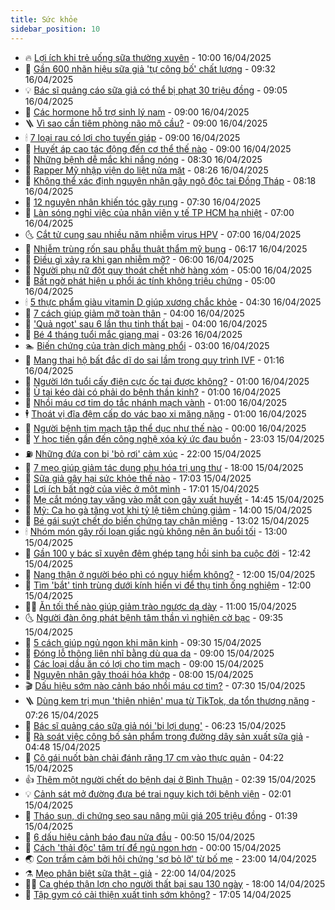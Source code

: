 ```yaml
---
title: Sức khỏe
sidebar_position: 10
---
```


<!-- vnexpress-suc-khoe:START -->
- 🔥 [Lợi ích khi trẻ uống sữa thường xuyên](https://vnexpress.net/loi-ich-khi-tre-uong-sua-thuong-xuyen-4874792.html) - 10:00 16/04/2025
- 🥰 [Gần 600 nhãn hiệu sữa giả &#39;tự công bố&#39; chất lượng](https://vnexpress.net/gan-600-nhan-hieu-sua-gia-tu-cong-bo-chat-luong-4874734.html) - 09:32 16/04/2025
- 💡 [Bác sĩ quảng cáo sữa giả có thể bị phạt 30 triệu đồng](https://vnexpress.net/bac-si-quang-cao-sua-gia-co-the-bi-phat-30-trieu-dong-4874762.html) - 09:05 16/04/2025
- 🤗 [Các hormone hỗ trợ sinh lý nam](https://vnexpress.net/cac-hormone-ho-tro-sinh-ly-nam-4874821.html) - 09:00 16/04/2025
- 🪜 [Vì sao cần tiêm phòng não mô cầu?](https://vnexpress.net/vi-sao-can-tiem-phong-nao-mo-cau-4874759.html) - 09:00 16/04/2025
- 🕯 [7 loại rau có lợi cho tuyến giáp](https://vnexpress.net/7-loai-rau-co-loi-cho-tuyen-giap-4874748.html) - 09:00 16/04/2025
- 🤭 [Huyết áp cao tác động đến cơ thể thế nào](https://vnexpress.net/huyet-ap-cao-tac-dong-den-co-the-the-nao-4874625.html) - 09:00 16/04/2025
- 👀 [Những bệnh dễ mắc khi nắng nóng](https://vnexpress.net/nhung-benh-de-mac-khi-nang-nong-4874807.html) - 08:30 16/04/2025
- 🌋 [Rapper Mỹ nhập viện do liệt nửa mặt](https://vnexpress.net/rapper-my-nhap-vien-do-liet-nua-mat-4874678.html) - 08:26 16/04/2025
- 🫶 [Không thể xác định nguyên nhân gây ngộ độc tại Đồng Tháp](https://vnexpress.net/khong-the-xac-dinh-nguyen-nhan-gay-ngo-doc-tai-dong-thap-4874756.html) - 08:18 16/04/2025
- 🦆 [12 nguyên nhân khiến tóc gãy rụng](https://vnexpress.net/12-nguyen-nhan-khien-toc-gay-rung-4874600.html) - 07:30 16/04/2025
- 🚀 [Làn sóng nghỉ việc của nhân viên y tế TP HCM hạ nhiệt](https://vnexpress.net/lan-song-nghi-viec-cua-nhan-vien-y-te-tp-hcm-ha-nhiet-4874575.html) - 07:00 16/04/2025
- 🌜 [Cắt tử cung sau nhiều năm nhiễm virus HPV](https://vnexpress.net/cat-tu-cung-sau-nhieu-nam-nhiem-virus-hpv-4874702.html) - 07:00 16/04/2025
- 🧰 [Nhiễm trùng rốn sau phẫu thuật thẩm mỹ bụng](https://vnexpress.net/nhiem-trung-ron-sau-phau-thuat-tham-my-bung-4874706.html) - 06:17 16/04/2025
- 💫 [Điều gì xảy ra khi gan nhiễm mỡ?](https://vnexpress.net/dieu-gi-xay-ra-khi-gan-nhiem-mo-4874693.html) - 06:00 16/04/2025
- 🌝 [Người phụ nữ đột quỵ thoát chết nhờ hàng xóm](https://vnexpress.net/nguoi-phu-nu-dot-quy-thoat-chet-nho-hang-xom-4874171.html) - 05:00 16/04/2025
- 🗽 [Bất ngờ phát hiện u phổi ác tính không triệu chứng](https://vnexpress.net/bat-ngo-phat-hien-u-phoi-ac-tinh-khong-trieu-chung-4874718.html) - 05:00 16/04/2025
- 🕯 [5 thực phẩm giàu vitamin D giúp xương chắc khỏe](https://vnexpress.net/5-thuc-pham-giau-vitamin-d-giup-xuong-chac-khoe-4874630.html) - 04:30 16/04/2025
- 🦅 [7 cách giúp giảm mỡ toàn thân](https://vnexpress.net/7-cach-giup-giam-mo-toan-than-4874601.html) - 04:00 16/04/2025
- 🦆 [&#39;Quả ngọt&#39; sau 6 lần thụ tinh thất bại](https://vnexpress.net/qua-ngot-sau-6-lan-thu-tinh-that-bai-4874424.html) - 04:00 16/04/2025
- 🎊 [Bé 4 tháng tuổi mắc giang mai](https://vnexpress.net/be-4-thang-tuoi-mac-giang-mai-4874599.html) - 03:26 16/04/2025
- 🏊 [Biến chứng của tràn dịch màng phổi](https://vnexpress.net/bien-chung-cua-tran-dich-mang-phoi-4874478.html) - 03:00 16/04/2025
- 📝 [Mang thai hộ bất đắc dĩ do sai lầm trong quy trình IVF](https://vnexpress.net/mang-thai-ho-bat-dac-di-do-sai-lam-trong-quy-trinh-ivf-4874430.html) - 01:16 16/04/2025
- 💯 [Người lớn tuổi cấy điện cực ốc tai được không?](https://vnexpress.net/nguoi-lon-tuoi-cay-dien-cuc-oc-tai-duoc-khong-4874486.html) - 01:00 16/04/2025
- 🌊 [Ù tai kéo dài có phải do bệnh thần kinh?](https://vnexpress.net/u-tai-keo-dai-co-phai-do-benh-than-kinh-4874483.html) - 01:00 16/04/2025
- 🚀 [Nhồi máu cơ tim do tắc nhánh mạch vành](https://vnexpress.net/nhoi-mau-co-tim-do-tac-nhanh-mach-vanh-4874475.html) - 01:00 16/04/2025
- 🕴 [Thoát vị đĩa đệm cấp do vác bao xi măng nặng](https://vnexpress.net/thoat-vi-dia-dem-cap-do-vac-bao-xi-mang-nang-4874428.html) - 01:00 16/04/2025
- 🗽 [Người bệnh tim mạch tập thể dục như thế nào](https://vnexpress.net/nguoi-benh-tim-mach-tap-the-duc-nhu-the-nao-4870905.html) - 00:00 16/04/2025
- 🎡 [Y học tiến gần đến công nghệ xóa ký ức đau buồn](https://vnexpress.net/y-hoc-tien-gan-den-cong-nghe-xoa-ky-uc-dau-buon-4874181.html) - 23:03 15/04/2025
- ⛽️ [Những đứa con bị &#39;bỏ rơi&#39; cảm xúc](https://vnexpress.net/nhung-dua-con-bi-bo-roi-cam-xuc-4867851.html) - 22:00 15/04/2025
- 🦆 [7 mẹo giúp giảm tác dụng phụ hóa trị ung thư](https://vnexpress.net/7-meo-giup-giam-tac-dung-phu-hoa-tri-ung-thu-4868523.html) - 18:00 15/04/2025
- 🤩 [Sữa giả gây hại sức khỏe thế nào](https://vnexpress.net/sua-gia-gay-hai-suc-khoe-the-nao-4874126.html) - 17:03 15/04/2025
- 🦒 [Lợi ích bất ngờ của việc ở một mình](https://vnexpress.net/loi-ich-bat-ngo-cua-viec-o-mot-minh-4873708.html) - 17:01 15/04/2025
- 💫 [Mẹ cắt móng tay văng vào mắt con gây xuất huyết](https://vnexpress.net/me-cat-mong-tay-vang-vao-mat-con-gay-xuat-huyet-4874472.html) - 14:45 15/04/2025
- 🐘 [Mỹ: Ca ho gà tăng vọt khi tỷ lệ tiêm chủng giảm](https://vnexpress.net/my-ca-ho-ga-tang-vot-khi-ty-le-tiem-chung-giam-4874450.html) - 14:00 15/04/2025
- 🚀 [Bé gái suýt chết do biến chứng tay chân miệng](https://vnexpress.net/be-gai-suyt-chet-do-bien-chung-tay-chan-mieng-4874253.html) - 13:02 15/04/2025
- 🕯 [Nhóm món gây rối loạn giấc ngủ không nên ăn buổi tối](https://vnexpress.net/nhom-mon-gay-roi-loan-giac-ngu-khong-nen-an-buoi-toi-4873886.html) - 13:00 15/04/2025
- 🦏 [Gần 100 y bác sĩ xuyên đêm ghép tạng hồi sinh ba cuộc đời](https://vnexpress.net/gan-100-y-bac-si-xuyen-dem-ghep-tang-hoi-sinh-ba-cuoc-doi-4874341.html) - 12:42 15/04/2025
- 🦄 [Nang thận ở người béo phì có nguy hiểm không?](https://vnexpress.net/nang-than-o-nguoi-beo-phi-co-nguy-hiem-khong-4874408.html) - 12:00 15/04/2025
- 🦒 [Tìm &#39;bắt&#39; tinh trùng dưới kính hiển vi để thụ tinh ống nghiệm](https://vnexpress.net/tim-bat-tinh-trung-duoi-kinh-hien-vi-de-thu-tinh-ong-nghiem-4874406.html) - 12:00 15/04/2025
- 👨‍🏫 [Ăn tối thế nào giúp giảm trào ngược dạ dày](https://vnexpress.net/an-toi-the-nao-giup-giam-trao-nguoc-da-day-4874320.html) - 11:00 15/04/2025
- 🌜 [Người đàn ông phát bệnh tâm thần vì nghiện cờ bạc](https://vnexpress.net/nguoi-dan-ong-phat-benh-tam-than-vi-nghien-co-bac-4874307.html) - 09:35 15/04/2025
- 🚀 [5 cách giúp ngủ ngon khi mãn kinh](https://vnexpress.net/5-cach-giup-ngu-ngon-khi-man-kinh-4874290.html) - 09:30 15/04/2025
- 💃 [Đóng lỗ thông liên nhĩ bằng dù qua da](https://vnexpress.net/dong-lo-thong-lien-nhi-bang-du-qua-da-4874193.html) - 09:00 15/04/2025
- 💯 [Các loại dầu ăn có lợi cho tim mạch](https://vnexpress.net/cac-loai-dau-an-co-loi-cho-tim-mach-4874313.html) - 09:00 15/04/2025
- 🤔 [Nguyên nhân gây thoái hóa khớp](https://vnexpress.net/nguyen-nhan-gay-thoai-hoa-khop-4874293.html) - 08:00 15/04/2025
- 🎬 [Dấu hiệu sớm nào cảnh báo nhồi máu cơ tim?](https://vnexpress.net/dau-hieu-som-nao-canh-bao-nhoi-mau-co-tim-4874231.html) - 07:30 15/04/2025
- 🪜 [Dùng kem trị mụn &#39;thiên nhiên&#39; mua từ TikTok, da tổn thương nặng](https://vnexpress.net/dung-kem-tri-mun-thien-nhien-mua-tu-tiktok-da-ton-thuong-nang-4874072.html) - 07:26 15/04/2025
- 🦣 [Bác sĩ quảng cáo sữa giả nói &#39;bị lợi dụng&#39;](https://vnexpress.net/bac-si-quang-cao-sua-gia-toi-bi-loi-dung-4874122.html) - 06:23 15/04/2025
- 🧐 [Rà soát việc công bố sản phẩm trong đường dây sản xuất sữa giả](https://vnexpress.net/ra-soat-viec-cong-bo-san-pham-trong-duong-day-san-xuat-sua-gia-4874165.html) - 04:48 15/04/2025
- 🤡 [Cô gái nuốt bàn chải đánh răng 17 cm vào thực quản](https://vnexpress.net/co-gai-nuot-ban-chai-danh-rang-17-cm-vao-thuc-quan-4873881.html) - 04:22 15/04/2025
- 👍 [Thêm một người chết do bệnh dại ở Bình Thuận](https://vnexpress.net/them-mot-nguoi-chet-do-benh-dai-o-binh-thuan-4874090.html) - 02:39 15/04/2025
- 💡 [Cảnh sát mở đường đưa bé trai nguy kịch tới bệnh viện](https://vnexpress.net/canh-sat-mo-duong-dua-be-trai-nguy-kich-toi-benh-vien-4874084.html) - 02:01 15/04/2025
- 💯 [Tháo sụn, di chứng sẹo sau nâng mũi giá 205 triệu đồng](https://vnexpress.net/thao-sun-di-chung-seo-sau-nang-mui-gia-205-trieu-dong-4873964.html) - 01:39 15/04/2025
- 🧠 [6 dấu hiệu cảnh báo đau nửa đầu](https://vnexpress.net/6-dau-hieu-canh-bao-dau-nua-dau-4873721.html) - 00:50 15/04/2025
- 🎡 [Cách &#39;thải độc&#39; tâm trí để ngủ ngon hơn](https://vnexpress.net/cach-thai-doc-tam-tri-de-ngu-ngon-hon-4873904.html) - 00:00 15/04/2025
- 🌏 [Con trầm cảm bởi hội chứng &#39;sợ bỏ lỡ&#39; từ bố mẹ](https://vnexpress.net/con-tram-cam-boi-hoi-chung-so-bo-lo-tu-bo-me-4872087.html) - 23:00 14/04/2025
- ⚗️ [Mẹo phân biệt sữa thật - giả](https://vnexpress.net/meo-phan-biet-sua-that-gia-4873786.html) - 22:00 14/04/2025
- 👨‍🏫 [Ca ghép thận lợn cho người thất bại sau 130 ngày](https://vnexpress.net/ca-ghep-than-lon-cho-nguoi-that-bai-sau-130-ngay-4873918.html) - 18:00 14/04/2025
- 🤖 [Tập gym có cải thiện xuất tinh sớm không?](https://vnexpress.net/tap-gym-co-cai-thien-xuat-tinh-som-khong-4873638.html) - 17:05 14/04/2025<!-- vnexpress-suc-khoe:END -->
